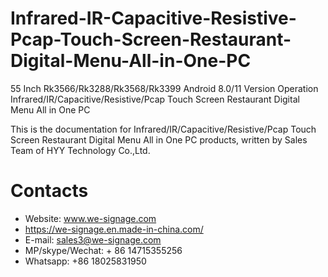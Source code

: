 # Infrared-IR-Capacitive-Resistive-Pcap-Touch-Screen-Restaurant-Digital-Menu-All-in-One-PC
55 Inch Rk3566/Rk3288/Rk3568/Rk3399 Android 8.0/11 Version Operation Infrared/IR/Capacitive/Resistive/Pcap Touch Screen Restaurant Digital Menu All in One PC

This is the documentation for Infrared/IR/Capacitive/Resistive/Pcap Touch Screen Restaurant Digital Menu All in One PC products, written by Sales Team of HYY Technology Co.,Ltd.

# Contacts
- Website: www.we-signage.com
- https://we-signage.en.made-in-china.com/
- E-mail: sales3@we-signage.com
- MP/skype/Wechat: + 86 14715355256
- Whatsapp: +86 18025831950
